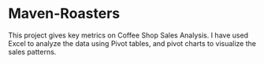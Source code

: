 # Maven-Roasters
This project gives key metrics on Coffee Shop Sales Analysis. I have used Excel to analyze the data using Pivot tables, and pivot charts to visualize the sales patterns.

